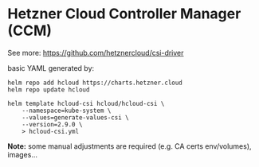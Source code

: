 # Hetzner Cloud Controller Manager (CCM)

See more: https://github.com/hetznercloud/csi-driver

basic YAML generated by:

```shell
helm repo add hcloud https://charts.hetzner.cloud
helm repo update hcloud

helm template hcloud-csi hcloud/hcloud-csi \
    --namespace=kube-system \
    --values=generate-values-csi \
    --version=2.9.0 \
    > hcloud-csi.yml
```

**Note:** some manual adjustments are required (e.g. CA certs env/volumes), images...
